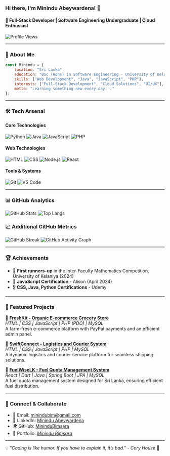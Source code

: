 ### Hi there, I'm Minindu Abeywardena! 👋
#### 🚀 Full-Stack Developer | Software Engineering Undergraduate | Cloud Enthusiast

![Profile Views](https://komarev.com/ghpvc/?username=MininduBimsara&color=blue)

---
### 📜 About Me
```javascript
const Minindu = {
    location: "Sri Lanka",
    education: "BSc (Hons) in Software Engineering - University of Kelaniya",
    skills: ["Web Development", "Java", "JavaScript", "PHP"],
    interests: ["Full-Stack Development", "Cloud Solutions", "UI/UX"],
    motto: "Learning something new every day! 💡"
};
```

---
### 🛠️ Tech Arsenal
#### Core Technologies
![Python](https://img.shields.io/badge/Python-3776AB?style=for-the-badge&logo=python&logoColor=white)
![Java](https://img.shields.io/badge/Java-ED8B00?style=for-the-badge&logo=java&logoColor=white)
![JavaScript](https://img.shields.io/badge/JavaScript-F7DF1E?style=for-the-badge&logo=javascript&logoColor=black)
![PHP](https://img.shields.io/badge/PHP-777BB4?style=for-the-badge&logo=php&logoColor=white)

#### Web Technologies
![HTML](https://img.shields.io/badge/HTML5-E34F26?style=for-the-badge&logo=html5&logoColor=white)
![CSS](https://img.shields.io/badge/CSS3-1572B6?style=for-the-badge&logo=css3&logoColor=white)
![Node.js](https://img.shields.io/badge/Node.js-43853D?style=for-the-badge&logo=node.js&logoColor=white)
![React](https://img.shields.io/badge/React-20232A?style=for-the-badge&logo=react&logoColor=61DAFB)


#### Tools & Systems
![Git](https://img.shields.io/badge/Git-F05032?style=for-the-badge&logo=git&logoColor=white)
![VS Code](https://img.shields.io/badge/VS%20Code-007ACC?style=for-the-badge&logo=visual-studio-code&logoColor=white)

---
### 📊 GitHub Analytics
![GitHub Stats](https://github-readme-stats.vercel.app/api?username=MininduBimsara&show_icons=true&theme=radical)
![Top Langs](https://github-readme-stats.vercel.app/api/top-langs/?username=MininduBimsara&layout=compact&theme=radical)

### **📈 Additional GitHub Metrics**
![GitHub Streak](https://github-readme-streak-stats.herokuapp.com/?user=MininduBimsara&theme=tokyonight)
![GitHub Activity Graph](https://github-readme-activity-graph.vercel.app/graph?username=MininduBimsara&theme=tokyonight)

---
### 🏆 Achievements
- 🥈 **First runners-up** in the Inter-Faculty Mathematics Competition, University of Kelaniya (2024)
- 📜 **JavaScript Certification** - Alison (April 2024)
- 🎖️ **CSS, Java, Python Certifications** - Udemy

---
### 🚀 Featured Projects
🔹 **[FreshKit - Organic E-commerce Grocery Store](https://github.com/MininduBimsara/Freshkit.git)**  
*HTML | CSS | JavaScript | PHP (PDO) | MySQL*  
A farm-fresh e-commerce platform with PayPal payments and an efficient admin panel.

🔹 **[SwiftConnect - Logistics and Courier System](https://github.com/MininduBimsara/SwiftConnect.git)**  
*HTML | CSS | JavaScript | PHP | MySQL*  
A dynamic logistics and courier service platform for seamless shipping solutions.

🔹 **[FuelWiseLK - Fuel Quota Management System](https://github.com/MininduBimsara/FuelWiseLK.git)**  
*React | Dart | Java | Spring Boot | JPA | MySQL*  
A fuel quota management system designed for Sri Lanka, ensuring efficient fuel distribution.

---
### 🤝 Connect & Collaborate
- 📧 Email: [minindubim@gmail.com](mailto:minindubim@gmail.com)
- 💼 LinkedIn: [Minindu Abeywardena](https://www.linkedin.com/in/minindu-abeywardena/)
- 🌍 GitHub: [MininduBimsara](https://github.com/MininduBimsara)
- 🔗 Portfolio: [*Minindu Bimsara*](https://seng-31313-2025-seven.vercel.app/)

---
💡 *"Coding is like humor. If you have to explain it, it’s bad." - Cory House* 🚀
